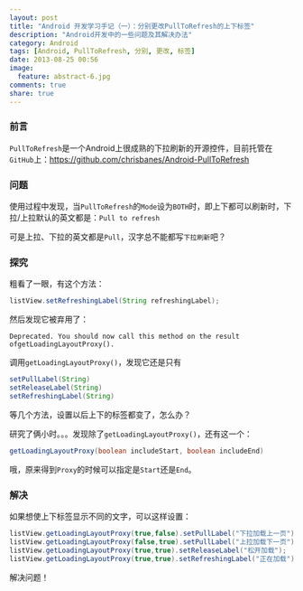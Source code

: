 ```yaml
---
layout: post
title: "Android 开发学习手记（一）：分别更改PullToRefresh的上下标签"
description: "Android开发中的一些问题及其解决办法"
category: Android
tags: [Android, PullToRefresh, 分别, 更改, 标签]
date: 2013-08-25 00:56
image:
  feature: abstract-6.jpg
comments: true
share: true
---
```


### 前言

`PullToRefresh`是一个Android上很成熟的下拉刷新的开源控件，目前托管在`GitHub`上：<https://github.com/chrisbanes/Android-PullToRefresh>

### 问题

使用过程中发现，当`PullToRefresh`的`Mode`设为`BOTH`时，即上下都可以刷新时，下拉/上拉默认的英文都是：`Pull to refresh`

可是上拉、下拉的英文都是`Pull`，汉字总不能都写`下拉刷新`吧？

### 探究

粗看了一眼，有这个方法：

~~~java
listView.setRefreshingLabel(String refreshingLabel);
~~~

然后发现它被弃用了：

~~~
Deprecated. You should now call this method on the result ofgetLoadingLayoutProxy().
~~~

调用`getLoadingLayoutProxy()`，发现它还是只有

~~~java
setPullLabel(String)
setReleaseLabel(String)
setRefreshingLabel(String)
~~~

等几个方法，设置以后上下的标签都变了，怎么办？

研究了俩小时。。。发现除了`getLoadingLayoutProxy()`，还有这一个：

~~~java
getLoadingLayoutProxy(boolean includeStart, boolean includeEnd)
~~~

哦，原来得到`Proxy`的时候可以指定是`Start`还是`End`。

### 解决

如果想使上下标签显示不同的文字，可以这样设置：

~~~java
listView.getLoadingLayoutProxy(true,false).setPullLabel("下拉加载上一页");
listView.getLoadingLayoutProxy(false,true).setPullLabel("上拉加载下一页");
listView.getLoadingLayoutProxy(true,true).setReleaseLabel("松开加载");
listView.getLoadingLayoutProxy(true,true).setRefreshingLabel("正在加载");
~~~

解决问题！